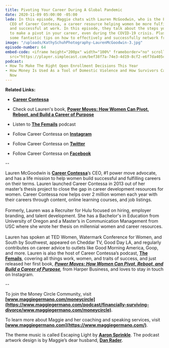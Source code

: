 ```yaml
---
title: Pivoting Your Career During A Global Pandemic
date: 2020-11-09 05:00:00 -05:00
lede: In this episode, Maggie chats with Lauren McGoodwin, who is the Founder and
  CEO of Career Contessa, a career resource helping women be more fulfilled, healthy,
  and successful at work. In this episode, they talk about the steps you can take
  to make a pivot in your career, even during the COVID-19 crisis. Plus, Lauren gives
  some fantastic tips on how to effectively and successfully network from afar.
image: "/uploads/KathySchuhPhotography-LaurenMcGoodwin-3.jpg"
episode-number: 64
embed-code: <iframe height="200px" width="100%" frameborder="no" scrolling="no" seamless
  src="https://player.simplecast.com/bef38f7a-74e3-4d19-8cf2-e6f7da405cb4?dark=false"></iframe>
podcast:
- How To Make The Right Open Enrollment Decisions This Year
- How Money Is Used As a Tool of Domestic Violence and How Survivors Can Get Help
  Now
---
```


**Related Links:**

* **[Career Contessa](https://www.careercontessa.com/)**

* Check out Lauren's book, **[Power Moves: How Women Can Pivot, Reboot, and Build a Career of Purpose](https://www.harpercollins.com/products/power-moves-lauren-mcgoodwin?variant=32117341650978)**

* Listen to **[The Femails](https://www.careercontessa.com/podcast/)** podcast

* Follow Career Contessa on **[Instagram](https://www.instagram.com/careercontessa/)**

* Follow Career Contessa on **[Twitter](https://twitter.com/careercontessa)**

* Follow Career Contessa on **[Facebook](https://www.facebook.com/CareerContessa)**

--

Lauren McGoodwin is **[Career Contessa](https://www.careercontessa.com/index/)**’s CEO, #1 power move advocate, and has a life mission to help women build successful and fulfilling careers on their terms. Lauren launched Career Contessa in 2013 out of her master’s thesis project to close the gap in career development resources for women. Career Contessa now helps over 2 million women each year with their careers through content, online learning courses, and job listings.\
\
Formerly, Lauren was a Recruiter for Hulu focused on hiring, employer branding, and talent development. She has a Bachelor's in Education from University of Oregon and a Master’s in Communication Management from USC where she wrote her thesis on millennial women and career resources.\
\
Lauren has spoken at TED Women, Watermark Conference for Women, and South by Southwest, appeared on Cheddar TV, Good Day LA, and regularly contributes on career advice to outlets like Good Morning America, Goop, and more. Lauren is also the host of Career Contessa’s podcast, **[The Femails](https://itunes.apple.com/us/podcast/the-femails/id1434354911)**, covering all things work, women, and traits of success, and just released her first book, ***[Power Moves: How Women Can Pivot, Reboot, and Build a Career of Purpose](https://www.laurenmcgoodwin.com/)**,* from Harper Business, and loves to stay in touch on Instagram.

--

To join the Money Circle Community, visit **[www.maggiegermano.com/moneycircle](https://www.maggiegermano.com/podcast/financially-surviving-divorce/www.maggiegermano.com/moneycircle)**.

To learn more about Maggie and her coaching and speaking services, visit **[www.maggiegermano.com](https://www.maggiegermano.com/)**.

The theme music is called Escaping Light by **[Aaron Sprinkle](http://aaronsprinklemusic.com/)**. The podcast artwork design is by Maggie’s dear husband, **[Dan Rader](https://danrdesign.com/)**.